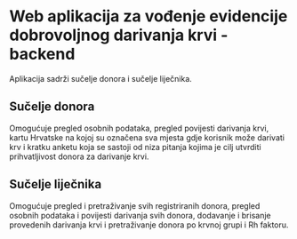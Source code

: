 # Web aplikacija za vođenje evidencije dobrovoljnog darivanja krvi - backend
Aplikacija sadrži sučelje donora i sučelje liječnika. 

## Sučelje donora
Omogućuje pregled osobnih podataka, pregled povijesti darivanja krvi, kartu Hrvatske na kojoj su označena sva mjesta gdje korisnik može 
darivati krv i kratku anketu koja se sastoji od niza pitanja kojima je cilj utvrditi prihvatljivost donora za darivanje krvi.

## Sučelje liječnika
Omogućuje pregled i pretraživanje svih registriranih donora, pregled osobnih podataka i povijesti darivanja svih donora, dodavanje i brisanje provedenih darivanja krvi i pretraživanje donora po krvnoj grupi i Rh faktoru.
